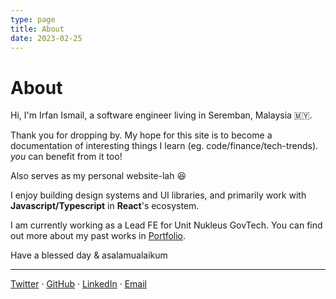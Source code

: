 ```yaml
---
type: page
title: About
date: 2023-02-25
---
```


# About

Hi, I'm Irfan Ismail, a software engineer living in Seremban, Malaysia 🇲🇾.

Thank you for dropping by. My hope for this site is to become a documentation of interesting things I learn (eg. code/finance/tech-trends). _you_ can benefit from it too!

Also serves as my personal website-lah 😆

I enjoy building design systems and UI libraries, and primarily work with **Javascript/Typescript** in **React**'s ecosystem.

I am currently working as a Lead FE for Unit Nukleus GovTech. You can find out more about my past works in [Portfolio](/portfolio).

Have a blessed day & asalamualaikum

---

[Twitter](https://twitter.com/irfanismail96) &middot; [GitHub](https://github.com/irfancoder) &middot; [LinkedIn](https://www.linkedin.com/in/irfanismail96/) &middot; [Email](mailto:irfan.ismail96@gmail.com)
